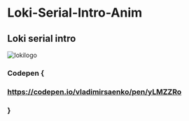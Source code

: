 # Loki-Serial-Intro-Anim

## Loki serial intro
 
![lokilogo](https://user-images.githubusercontent.com/56477695/122377570-dcef7e80-cf6d-11eb-8675-aae20ecd1d43.gif)

### Codepen {

### https://codepen.io/vladimirsaenko/pen/yLMZZRo

### }
